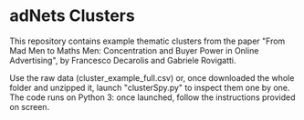 # adNets Clusters

This repository contains example thematic clusters from the paper "From Mad Men to Maths Men: Concentration and Buyer Power in Online Advertising", by Francesco Decarolis and Gabriele Rovigatti. 

Use the raw data (cluster_example_full.csv) or, once downloaded the whole folder and unzipped it, launch "clusterSpy.py" to inspect them one by one. The code runs on Python 3: once launched, follow the instructions provided on screen. 
